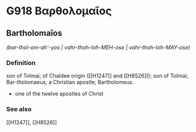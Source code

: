 # G918 Βαρθολομαῖος

## Bartholomaîos

_(bar-thol-om-ah'-yos | vahr-thoh-loh-MEH-ose | vahr-thoh-loh-MAY-ose)_

### Definition

son of Tolmai; of Chaldee origin ([[H1247]] and [[H8526]]); son of Tolmai; Bar-tholomaeus, a Christian apostle; Bartholomeus.

- one of the twelve apostles of Christ

### See also

[[H1247]], [[H8526]]

